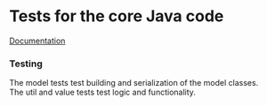 # Tests for the core Java code

[Documentation](../../../../../../../docs/README.md)

<h3>Testing</h3>
The model tests test building and serialization of the model classes.<br>
The util and value tests test logic and functionality.
